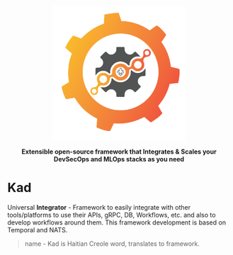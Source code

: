 <p align="center"><img src="integrator-logo1.png" width="300"></p>
<p align="center"><b>Extensible open-source framework that Integrates & Scales your DevSecOps and MLOps stacks as you need</b></p>

# Kad 
Universal **Integrator** - Framework to easily integrate with other tools/platforms to use their APIs, gRPC, DB, Workflows, etc. and also to develop workflows around them. This framework development is based on Temporal and NATS. 
> name - Kad is Haitian Creole word, translates to framework. 
